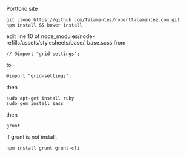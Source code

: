 Portfolio site

```
git clone https://github.com/Talamantez/roberttalamantez.com.git
npm install && bower install
```
edit line 10 of node_modules/node-refills/assets/stylesheets/base/_base.scss from 

```
// @import "grid-settings";
```
to
```
@import "grid-settings";
```

then
```
sudo apt-get install ruby
sudo gem install sass
```
then
```
grunt
```
if grunt is not install,
```
npm install grunt grunt-cli
```
